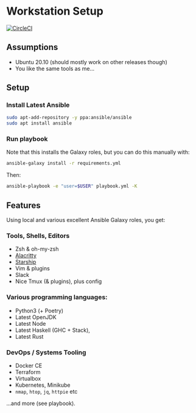 Workstation Setup
=================
[![CircleCI](https://circleci.com/gh/declension/workstation-playbook.svg?style=svg)](https://circleci.com/gh/declension/workstation-playbook)


Assumptions
-----------

 * Ubuntu 20.10 (should mostly work on other releases though)
 * You like the same tools as me...


Setup
-----

### Install Latest Ansible

```bash
sudo apt-add-repository -y ppa:ansible/ansible
sudo apt install ansible
```

### Run playbook

Note that this installs the Galaxy roles, 
but you can do this manually with:

```bash
ansible-galaxy install -r requirements.yml
```

Then: 

```bash
ansible-playbook -e "user=$USER" playbook.yml -K
```



Features
--------

Using local and various excellent Ansible Galaxy roles, you get:

### Tools, Shells, Editors
 * Zsh & oh-my-zsh
 * [Alacritty](https://github.com/alacritty/alacritty)
 * [Starship](https://starship.rs/guide/)
 * Vim & plugins
 * Slack
 * Nice Tmux (& plugins), plus config

### Various programming languages: 
 * Python3 (+ Poetry)
 * Latest OpenJDK
 * Latest Node
 * Latest Haskell (GHC + Stack),
 * Latest Rust

### DevOps / Systems Tooling
 * Docker CE
 * Terraform
 * Virtualbox
 * Kubernetes, Minikube
 * `nmap`, `htop`, `jq`, `httpie` etc 

...and more (see playbook).


